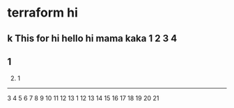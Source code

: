 # terraform hi
k This for
hi hello
hi
mama
kaka
1
2
3
4
-----
1
-----
2. 1
-----
3
4
5
6
7
8
9
10
11
12
13
1
12
13
14
15
16
17
18
19
20
21
